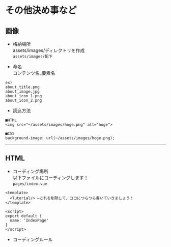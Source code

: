 # その他決め事など

## 画像
* 格納場所  
assets/images/ディレクトリを作成  
`assets/images/配下`

* 命名  
コンテンツ名_要素名

```
ex)
about_title.png
about_image.jpg
about_icon_1.png
about_icon_2.png
```

* 読込方法

```
■HTML
<img src="~/assets/images/hoge.png" alt="hoge">

■CSS
background-image: url(~/assets/images/hoge.png);
```

***

## HTML
* コーディング場所  
以下ファイルにコーディングします！  
`pages/index.vue`

```
<template>
  <Tutorial/> ←これを削除して、ココにつらつら書いていきましょう！
</template>

<script>
export default {
  name: 'IndexPage'
}
</script>
```

* コーディングルール  
